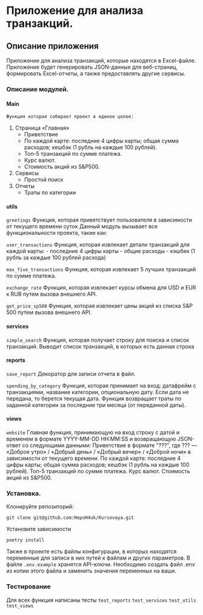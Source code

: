# Приложение для анализа транзакций.

## Описание приложения
Приложение для анализа транзакций, которые находятся в Excel-файле. Приложение будет генерировать JSON-данные для веб-страниц, формировать Excel-отчеты, а также предоставлять другие сервисы.

### Описание модулей.
#### Main
    Функция которая собирает проект в единое целое:
1. Страница «Главная»
    - Приветствие
    - По каждой карте:
        последние 4 цифры карты;
        общая сумма расходов;
        кешбэк (1 рубль на каждые 100 рублей).
    - Топ-5 транзакций по сумме платежа.
    - Курс валют.
    - Стоимость акций из S&P500.
2. Сервисы
    - Простой поиск
3. Отчеты
    - Траты по категории

#### utils
```greetings```
Функция, которая приветствует пользователя в зависимости от текущего времени суток
Данный модуль вызывает все функциональности проекта, такие как:

```user_transactions```
Функция, которая извлекает детали транзакций для каждой карты:
    - последние 4 цифры карты
    - общие расходы
    - кэшбек (1 рубль за каждые 100 рублей расхода)

```max_five_transactions```
Функция, которая извлекает 5 лучших транзакций по сумме платежа.

```exchange_rate```
Функция, которая извлекает курсы обмена для USD и EUR к RUB путем вызова внешнего API.

```get_price_sp500```
Функция, которая извлекает цены акций из списка S&P 500 путем вызова внешнего API.

#### services
```simple_search```
Функция, которая получает строку для поиска и список транзакций.
Выводит список транзакций, в которых есть данная строка

#### reports
```save_report```
Декоратор для записи отчета в файл.

```spending_by_category```
Функция, которая принимает на вход: датафрейм с транзакциями, название категории,
опциональную дату. Если дата не передана, то берется текущая дата. Функция возвращает
траты по заданной категории за последние три месяца (от переданной даты).

#### views
```website```
Главная функция, принимающую на вход строку с датой и временем в формате
YYYY-MM-DD HH:MM:SS и возвращающую JSON-ответ со следующими данными:
Приветствие в формате "???", где ??? — «Доброе утро» / «Добрый день» / «Добрый вечер» / «Доброй ночи» в зависимости
от текущего времени.
По каждой карте:
    последние 4 цифры карты;
    общая сумма расходов;
    кешбэк (1 рубль на каждые 100 рублей).
    Топ-5 транзакций по сумме платежа.
    Курс валют.
    Стоимость акций из S&P500.

### Установка.
Клонируйте репозиторий:
```
git clone git@github.com:HepoH4uk/Kursovaya.git
```
Установите зависимости
```
poetry install
```
Также в проекте есть файлы конфигурации, в которых находятся переменные для записи в них путей к файлам и других параметров. В файле ```.env.example``` хранятся API-ключи. Необходимо создать файл .env из копии этого файла и заменить значения переменных на ваши.


### Тестирование

Для всех функция написаны тесты
```test_reports```
```test_services```
```test_utils```
```test_views```